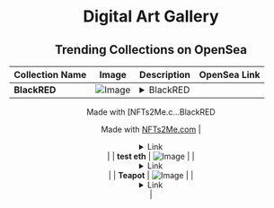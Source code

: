 <div align="center">

# Digital Art Gallery

## Trending Collections on OpenSea

| Collection Name                       | Image                                                                                     | Description                       | OpenSea Link                                                                                          |
|---------------------------------------|-------------------------------------------------------------------------------------------|-----------------------------------|--------------------------------------------------------------------------------------------------------|
| **BlackRED** | ![Image](https://i.seadn.io/s/raw/files/b60a0d3e8c2d6047d019b2fa4c3409a4.jpg?w=500&auto=format?w=200&auto=format) | <details><summary>BlackRED

Made with [NFTs2Me.c...</summary>BlackRED

Made with [NFTs2Me.com](https://nfts2me.com/)</details> | <details><summary>Link</summary>[BlackRED](https://opensea.io/collection/blackred-4)</details> |
| **test eth** | ![Image](https://i.seadn.io/s/raw/files/5cf0e0307d4303f459b5fbbbce3105bf.jpg?w=500&auto=format?w=200&auto=format) |  | <details><summary>Link</summary>[test eth](https://opensea.io/collection/test-eth-5)</details> |
| **Teapot** | ![Image](https://i.seadn.io/s/raw/files/d2798b58fdc1817b2826133f6162e0a1.jpg?w=500&auto=format?w=200&auto=format) |  | <details><summary>Link</summary>[Teapot](https://opensea.io/collection/teapot-17)</details> |

</div>